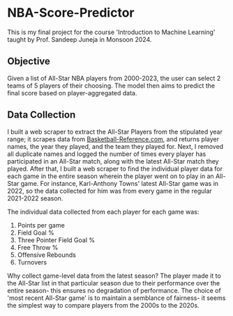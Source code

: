 # NBA-Score-Predictor

This is my final project for the course 'Introduction to Machine Learning' taught by Prof. Sandeep Juneja in Monsoon 2024.

## Objective

Given a list of All-Star NBA players from 2000-2023, the user can select 2 teams of 5 players of their choosing. The model then aims to predict the final score based on player-aggregated data.

## Data Collection

I built a web scraper to extract the All-Star Players from the stipulated year range; it scrapes data from [Basketball-Reference.com](https://www.basketball-reference.com/), and returns player names, the year they played, and the team they played for. Next, I removed all duplicate names and logged the number of times every player has participated in an All-Star match, along with the latest All-Star match they played. After that, I built a web scraper to find the individual player data for each game in the entire season wherein the player went on to play in an All-Star game.
For instance, Karl-Anthony Towns' latest All-Star game was in 2022, so the data collected for him was from every game in the regular 2021-2022 season.

The individual data collected from each player for each game was:

1. Points per game
2. Field Goal %
3. Three Pointer Field Goal %
4. Free Throw %
5. Offensive Rebounds
6. Turnovers

Why collect game-level data from the latest season? The player made it to the All-Star list in that particular season due to their performance over the entire season- this ensures no degradation of performance. The choice of 'most recent All-Star game' is to maintain a semblance of fairness- it seems the simplest way to compare players from the 2000s to the 2020s.
